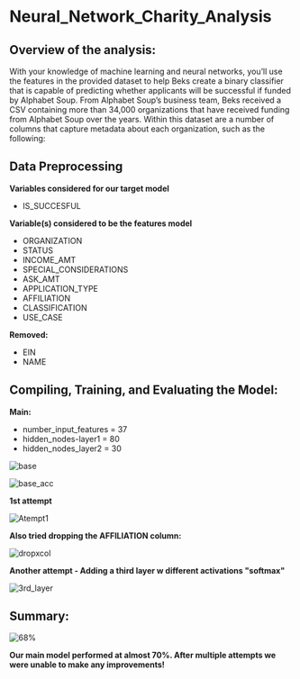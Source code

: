 # Neural_Network_Charity_Analysis

## Overview of the analysis:

With your knowledge of machine learning and neural networks, you’ll use the features in the provided dataset to help Beks create a binary classifier that is capable of predicting whether applicants will be successful if funded by Alphabet Soup. From Alphabet Soup’s business team, Beks received a CSV containing more than 34,000 organizations that have received funding from Alphabet Soup over the years. Within this dataset are a number of columns that capture metadata about each organization, such as the following:


## Data Preprocessing

**Variables considered for our target model**
- IS_SUCCESFUL


**Variable(s) considered to be the features model**

- ORGANIZATION
- STATUS
- INCOME_AMT
- SPECIAL_CONSIDERATIONS
- ASK_AMT
- APPLICATION_TYPE
- AFFILIATION
- CLASSIFICATION
- USE_CASE

**Removed:**

- EIN
- NAME

## Compiling, Training, and Evaluating the Model:

**Main:**

- number_input_features = 37
- hidden_nodes-layer1 = 80
- hidden_nodes_layer2 = 30

![base](https://user-images.githubusercontent.com/49954261/157192277-8c9f6435-9b09-4748-9c4d-443cf6f4b262.png)

![base_acc](https://user-images.githubusercontent.com/49954261/157192178-0e55bd76-6f3c-45cb-8fe3-ccd9e0fd0799.png)


**1st attempt**

![Atempt1](https://user-images.githubusercontent.com/49954261/157184330-cae0e118-c35a-49f7-beff-5807fc0ba4b3.png)

**Also tried dropping the AFFILIATION column:**

![dropxcol](https://user-images.githubusercontent.com/49954261/157184464-26b6b6b0-e862-4183-865d-c71d848d3180.png)

**Another attempt - Adding a third layer w different activations "softmax"** 

![3rd_layer](https://user-images.githubusercontent.com/49954261/157186115-69fe0e63-dcd9-49cf-9e9e-ec5b44712304.png)



## Summary: 

![68%](https://user-images.githubusercontent.com/49954261/157193081-a7ed66cb-2108-4272-a9fe-fe63fab6ff30.png)

**Our main model performed at almost 70%. After multiple attempts we were unable to make any improvements!**
